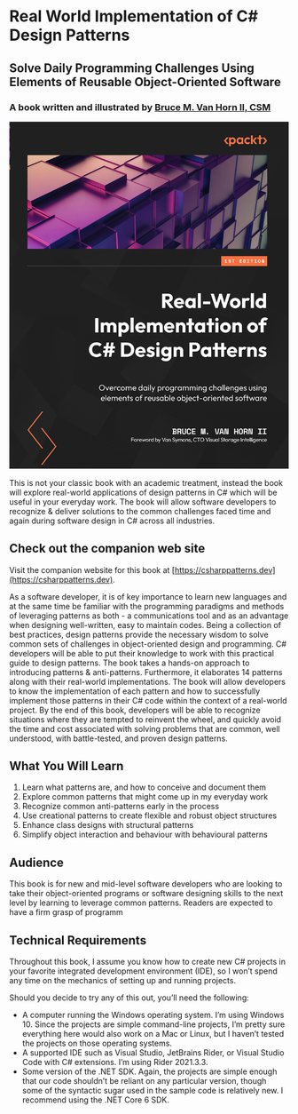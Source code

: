 # Real World Implementation of C# Design Patterns
## Solve Daily Programming Challenges Using Elements of Reusable Object-Oriented Software
### A book written and illustrated by [Bruce M. Van Horn II, CSM](https://www.linkedin.com/in/brucevanhorn2/)

![Book Cover](actual-cover.png)

This is not your classic book with an academic treatment, instead the book will explore real-world applications of design patterns in C# which will be useful in your everyday work. The book will allow software developers to recognize & deliver solutions to the common challenges faced time and again during software design in C# across all industries.

## Check out the companion web site
Visit the companion website for this book at [https://csharppatterns.dev](https://csharppatterns.dev).

As a software developer, it is of key importance to learn new languages and at the same time be familiar with the programming paradigms and methods of leveraging patterns as both - a communications tool and as an advantage when designing well-written, easy to maintain codes. Being a collection of best practices, design patterns provide the necessary wisdom to solve  common sets of challenges in object-oriented design and programming. C# developers will be able to put their knowledge to work with this practical guide to design patterns. The book takes a hands-on approach to introducing patterns & anti-patterns. Furthermore, it elaborates 14 patterns along with their real-world implementations. The book will allow developers to know the implementation of each pattern and how to successfully implement those patterns in their C# code within the context of a real-world project. By the end of this book, developers will be able to recognize situations where they are tempted to reinvent the wheel, and quickly avoid the time and cost associated with solving problems that are common, well understood, with battle-tested, and proven design patterns.

## What You Will Learn
1.	Learn what patterns are, and how to conceive and document them
2.	Explore common patterns that might come up in my everyday work
3.	Recognize common anti-patterns early in the process
4.	Use creational patterns to create flexible and robust object structures
5.	Enhance class designs with structural patterns
6.	Simplify object interaction and behaviour with behavioural patterns

## Audience
This book is for new and mid-level software developers who are looking to take their object-oriented programs or software designing skills to the next level by learning to leverage common patterns. Readers are expected to have a firm grasp of programm

## Technical Requirements
Throughout this book, I assume you know how to create new C# projects in your favorite integrated development environment (IDE), so I won’t spend any time on the mechanics of setting up and running projects. 

Should you decide to try any of this out, you’ll need the following:
* A computer running the Windows operating system. I’m using Windows 10. Since the projects are simple command-line projects, I’m pretty sure everything here would also work on a Mac or Linux, but I haven’t tested the projects on those operating systems.
* A supported IDE such as Visual Studio, JetBrains Rider, or Visual Studio Code with C# extensions. I’m using Rider 2021.3.3.
* Some version of the .NET SDK. Again, the projects are simple enough that our code shouldn’t be reliant on any particular version, though some of the syntactic sugar used in the sample code is relatively new. I recommend using the .NET Core 6 SDK.
